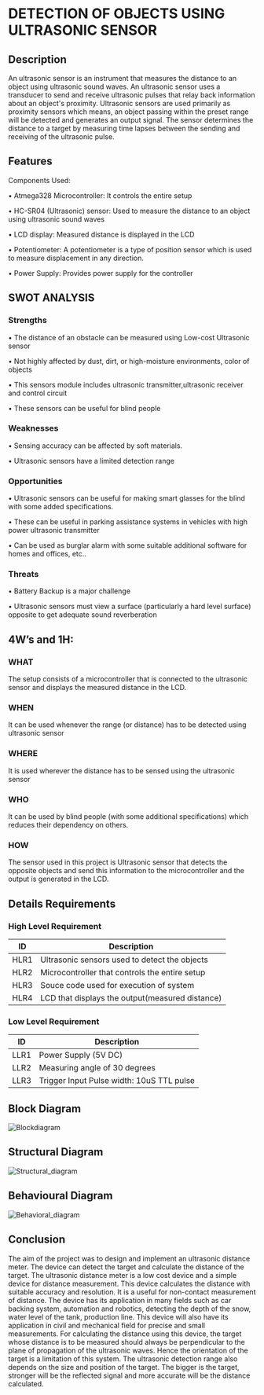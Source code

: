 # DETECTION OF OBJECTS USING ULTRASONIC SENSOR

## Description
An ultrasonic sensor is an instrument that measures the distance to an object using ultrasonic sound waves. An ultrasonic sensor uses a transducer to send and receive ultrasonic pulses that relay back information about an object's proximity. Ultrasonic sensors are used primarily as proximity sensors which means, an object passing within the preset range will be detected and generates an output signal. The sensor determines the distance to a target by measuring time lapses between the sending and receiving of the ultrasonic pulse.

## Features
Components Used:

•	Atmega328 Microcontroller: It controls the entire setup

•	HC-SR04 (Ultrasonic) sensor: Used to measure the distance to an object using ultrasonic sound waves

•	LCD display: Measured distance is displayed in the LCD

•	Potentiometer: A potentiometer is a type of position sensor which is used to measure displacement in any direction.

•	Power Supply: Provides power supply for the controller


## SWOT ANALYSIS

### Strengths

•	The distance of an obstacle can be measured using Low-cost Ultrasonic sensor

•	Not highly affected by dust, dirt, or high-moisture environments, color of objects

•	This sensors module includes ultrasonic transmitter,ultrasonic receiver and control circuit

•	These sensors can be useful for blind people


### Weaknesses
       
•	Sensing accuracy can be affected by soft materials.

•	Ultrasonic sensors have a limited detection range

### Opportunities

•	Ultrasonic sensors can be useful for making smart glasses for the blind with some added specifications.

•	These can be useful in parking assistance systems in vehicles with high power ultrasonic transmitter

•	 Can be used as burglar alarm with some suitable additional software for homes and offices, etc..

### Threats

•	Battery Backup is a major challenge

•	Ultrasonic sensors must view a surface (particularly a hard level surface) opposite to get adequate sound reverberation



## 4W’s and 1H:

### WHAT
The setup consists of a microcontroller that is connected to the ultrasonic sensor and displays the measured distance in the LCD.

### WHEN
It can be used whenever the range (or distance) has to be detected using ultrasonic sensor

### WHERE 
It is used wherever the distance has to be sensed using the ultrasonic sensor

### WHO
It can be used by blind people (with some additional specifications) which reduces their dependency on others.

### HOW
The sensor used in this project is Ultrasonic sensor that detects the opposite objects and send this information to the microcontroller and the output is generated in the LCD.

## Details Requirements

### High Level Requirement

| ID  |  Description                                      | 
| ----|  -----------------------------------------        |
|HLR1 |Ultrasonic sensors used to detect the objects      | 
|HLR2 |Microcontroller that controls the entire setup     | 
|HLR3 |Souce code used for execution of system            |
|HLR4 |LCD that displays the output(measured distance)    | 

### Low Level Requirement

| ID  |  Description                                      | 
| ----|  -----------------------------------------        |
|LLR1 |Power Supply (5V DC)                               |            
|LLR2 |Measuring angle of 30 degrees                      |            
|LLR3 |Trigger Input Pulse width: 10uS TTL pulse          |            

## Block Diagram

![Blockdiagram](https://user-images.githubusercontent.com/73392962/157188453-10ba544c-0400-4bb6-a71e-689fda9b5f60.png)

## Structural Diagram

![Structural_diagram](https://user-images.githubusercontent.com/73392962/157217042-ad1c6403-6bb8-4a89-b324-32a642e66fb6.png)


## Behavioural Diagram

![Behavioral_diagram](https://user-images.githubusercontent.com/73392962/157188414-305b1068-26d8-48f4-bfd1-f7446040169f.png)


## Conclusion
The aim of the project was to design and implement an ultrasonic distance meter. The device can detect the target and calculate the distance of the target. The ultrasonic distance meter is a low cost device and a simple device for distance measurement. This device calculates the distance with suitable accuracy and resolution. It is a useful for non-contact measurement of distance. The device has its application in many fields such as car backing system, automation and robotics, detecting the depth of the snow, water level of the tank, production line. This device will also have its application in civil and mechanical field for precise and small measurements. For calculating the distance using this device, the target whose distance is to be measured should always be perpendicular to the plane of propagation of the ultrasonic waves. Hence the orientation of the target is a limitation of this system. The ultrasonic detection range also depends on the size and position of the target. The bigger is the target, stronger will be the reflected signal and more accurate will be the distance calculated. 

